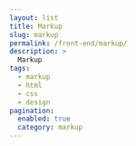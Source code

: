 ```yaml
---
layout: list
title: Markup
slug: markup
permalink: /front-end/markup/
description: >
  Markup
tags:
  - markup
  - html
  - css
  - design
pagination:
  enabled: true
  category: markup
---
```

